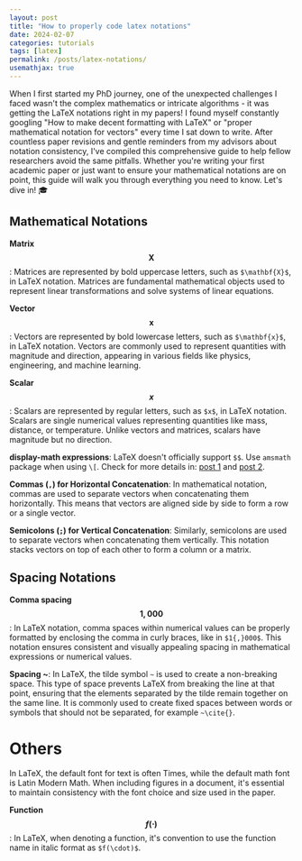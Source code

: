 ```yaml
---
layout: post
title: "How to properly code latex notations"
date: 2024-02-07
categories: tutorials
tags: [latex]
permalink: /posts/latex-notations/
usemathjax: true
---
```


When I first started my PhD journey, one of the unexpected challenges I faced wasn't the complex mathematics or intricate algorithms - it was getting the LaTeX notations right in my papers! I found myself constantly googling "How to make decent formatting with LaTeX" or "proper mathematical notation for vectors" every time I sat down to write. After countless paper revisions and gentle reminders from my advisors about notation consistency, I've compiled this comprehensive guide to help fellow researchers avoid the same pitfalls. Whether you're writing your first academic paper or just want to ensure your mathematical notations are on point, this guide will walk you through everything you need to know. Let's dive in! 🎓

<!-- # Proper latex notations -->
 <!-- -- continuous updating -->

## Mathematical Notations

**Matrix $$\mathbf{X}$$**: Matrices are represented by bold uppercase letters, such as `$\mathbf{X}$`, in LaTeX notation. Matrices are fundamental mathematical objects used to represent linear transformations and solve systems of linear equations.

**Vector $$\mathbf{x}$$**: Vectors are represented by bold lowercase letters, such as `$\mathbf{x}$`, in LaTeX notation. Vectors are commonly used to represent quantities with magnitude and direction, appearing in various fields like physics, engineering, and machine learning.

**Scalar $$x$$**: Scalars are represented by regular letters, such as `$x$`, in LaTeX notation. Scalars are single numerical values representing quantities like mass, distance, or temperature. Unlike vectors and matrices, scalars have magnitude but no direction.

**display-math expressions**: LaTeX doesn't officially support `$$`. Use `amsmath` package when using `\[`. Check for more details in: [post 1](https://tex.stackexchange.com/questions/503/why-is-preferable-to) and [post 2](https://tex.stackexchange.com/questions/40492/what-are-the-differences-between-align-equation-and-displaymath).

**Commas (`,`) for Horizontal Concatenation**: In mathematical notation, commas are used to separate vectors when concatenating them horizontally. This means that vectors are aligned side by side to form a row or a single vector. 

<!-- - - In latex: ```$\mathbf{X}=\left[\mathbf{x}_{t-L}, \mathbf{x}_{t-L+1}, \dots, \mathbf{x}_t \mid \mathbf{x}_i\!\in\! \mathbb{R}^{m \times 1} \right]$```  -->

**Semicolons (`;`) for Vertical Concatenation**: Similarly, semicolons are used to separate vectors when concatenating them vertically. This notation stacks vectors on top of each other to form a column or a matrix.

<!-- - - In latex: ```$\mathbf{X}=\left[\mathbf{x}_{t-L}; \mathbf{x}_{t-L+1}; \dots; \mathbf{x}_t \mid \mathbf{x}_i\!\in\! \mathbb{R}^{1 \times m} \right]$```  -->

## Spacing Notations

**Comma spacing $$1{,}000$$**: In LaTeX notation, comma spaces within numerical values can be properly formatted by enclosing the comma in curly braces, like in `$1{,}000$`. This notation ensures consistent and visually appealing spacing in mathematical expressions or numerical values.

**Spacing \~**: In LaTeX, the tilde symbol `~` is used to create a non-breaking space. This type of space prevents LaTeX from breaking the line at that point, ensuring that the elements separated by the tilde remain together on the same line. It is commonly used to create fixed spaces between words or symbols that should not be separated, for example `~\cite{}`.

# Others

In LaTeX, the default font for text is often Times, while the default math font is Latin Modern Math. When including figures in a document, it's essential to maintain consistency with the font choice and size used in the paper.

**Function $$f(\cdot)$$**: In LaTeX, when denoting a function, it's convention to use the function name in italic format as `$f(\cdot)$`.